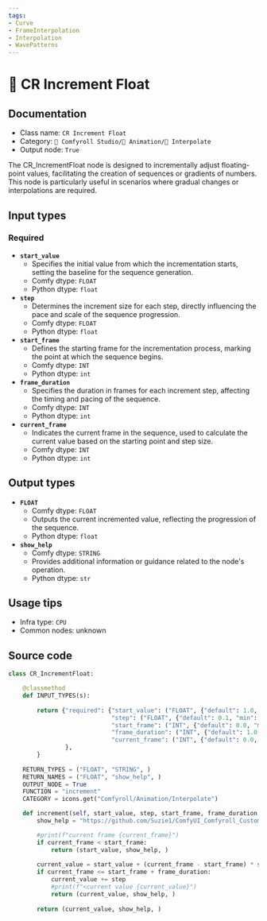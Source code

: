 ```yaml
---
tags:
- Curve
- FrameInterpolation
- Interpolation
- WavePatterns
---
```


# 🔢 CR Increment Float
## Documentation
- Class name: `CR Increment Float`
- Category: `🧩 Comfyroll Studio/🎥 Animation/🔢 Interpolate`
- Output node: `True`

The CR_IncrementFloat node is designed to incrementally adjust floating-point values, facilitating the creation of sequences or gradients of numbers. This node is particularly useful in scenarios where gradual changes or interpolations are required.
## Input types
### Required
- **`start_value`**
    - Specifies the initial value from which the incrementation starts, setting the baseline for the sequence generation.
    - Comfy dtype: `FLOAT`
    - Python dtype: `float`
- **`step`**
    - Determines the increment size for each step, directly influencing the pace and scale of the sequence progression.
    - Comfy dtype: `FLOAT`
    - Python dtype: `float`
- **`start_frame`**
    - Defines the starting frame for the incrementation process, marking the point at which the sequence begins.
    - Comfy dtype: `INT`
    - Python dtype: `int`
- **`frame_duration`**
    - Specifies the duration in frames for each increment step, affecting the timing and pacing of the sequence.
    - Comfy dtype: `INT`
    - Python dtype: `int`
- **`current_frame`**
    - Indicates the current frame in the sequence, used to calculate the current value based on the starting point and step size.
    - Comfy dtype: `INT`
    - Python dtype: `int`
## Output types
- **`FLOAT`**
    - Comfy dtype: `FLOAT`
    - Outputs the current incremented value, reflecting the progression of the sequence.
    - Python dtype: `float`
- **`show_help`**
    - Comfy dtype: `STRING`
    - Provides additional information or guidance related to the node's operation.
    - Python dtype: `str`
## Usage tips
- Infra type: `CPU`
- Common nodes: unknown


## Source code
```python
class CR_IncrementFloat:

    @classmethod
    def INPUT_TYPES(s):
    
        return {"required": {"start_value": ("FLOAT", {"default": 1.0, "min": 0.0, "max": 9999.0, "step": 0.001,}),
                             "step": ("FLOAT", {"default": 0.1, "min": -9999.0, "max": 9999.0, "step": 0.001,}),
                             "start_frame": ("INT", {"default": 0.0, "min": 0.0, "max": 9999.0, "step": 1.00,}),
                             "frame_duration": ("INT", {"default": 1.0, "min": 0.0, "max": 9999.0, "step": 1.0,}),
                             "current_frame": ("INT", {"default": 0.0, "min": 0.0, "max": 9999.0, "step": 1.0,}),
                },
        }
    
    RETURN_TYPES = ("FLOAT", "STRING", )
    RETURN_NAMES = ("FLOAT", "show_help", )
    OUTPUT_NODE = True    
    FUNCTION = "increment"
    CATEGORY = icons.get("Comfyroll/Animation/Interpolate")

    def increment(self, start_value, step, start_frame, frame_duration, current_frame):
        show_help = "https://github.com/Suzie1/ComfyUI_Comfyroll_CustomNodes/wiki/Interpolation-Nodes#cr-increment-float"

        #print(f"current frame {current_frame}")
        if current_frame < start_frame:
            return (start_value, show_help, )
  
        current_value = start_value + (current_frame - start_frame) * step
        if current_frame <= start_frame + frame_duration:
            current_value += step
            #print(f"<current value {current_value}")    
            return (current_value, show_help, )
                
        return (current_value, show_help, )

```
